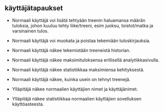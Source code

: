 ## käyttäjätapaukset

* Normaali käyttäjä voi lisätä tehtyään treenin haluamansa määrän tuloksia, johon kuuluu tehty liike/treeni, esim juoksu, toistot/matka ja varsinainen tulos.

* Normaali käyttäjä voi muokata ja poistaa tekemiään tuloskirjauksia.

* Normaali käyttäjä näkee tekemistään treeneistä historian.

* Normaali käyttäjä näkee maksimituloksensa erillisellä analytiikkasivulla.

* Normaali käyttäjä näkee statistiikkaa maksimiensa kehityksestä.

* Normaali käyttäjä näkee, kuinka usein on tehnyt treenejä.

* Ylläpitäjä näkee normaalien käyttäjien nimet ja käyttäjänimet.

* Ylläpitäjä näkee statistiikkaa normaalien käyttäjien sovelluksen käyttöasteesta.
